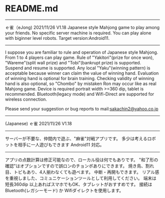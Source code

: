 ﻿# README.md 
*************************************************************************
ｅ雀（eJong)           2021/11/26  V1.18
Japanese style Mahjong game to play among your friends.
No specific server machine is required.
You can play alone with biginner level robots.
Target version:Android11.
*****
I suppose you are familiar to rule and operation of Japanese style Mahjong.
From 1 to 4 players can play game.
Rule of "Yakitori"(prize for once won), "Wareme"(split wall prize)  and "Tobi"(bankrupt prize) is supported.
Suspend and resume is supported.
Any local "Yaku"(winning pattern) is acceptable
 because winner can claim the value of winning hand.
Evaluation of winning hand is optional for brain training.
Checking validity of winning hand is also optional,
so "Chombo" by mistaken Ron may occur like as real Mahjong game.
Device is required portrait width >=360 dip, tablet is recommended.
Bluetooth(legacy mode) and Wifi-Direct are supported for wireless connection.

Please send your suggestion or bug reports to mail:sakachin2@yahoo.co.jp

*************************************************************************
(Japanese)
ｅ雀                  2021/11/26  V1.18
***** 
サーバーが不要な、仲間内で遊ぶ、"麻雀"対戦アプリです。
多少は考えるロボットを相手に一人遊びもできます
Android11 対応。
*****
アプリの点数計算は修正可能なので、ローカル役は何でもありです。
"和了形の確認"はオプションですので誤ロンのチョンボありにできます。
焼き鳥、割れ目、トビもあり、4人揃わなくても遊べます。
中断・再開もできます。
リアル感を重視しました、コミュニケーションツールとして利用してください。
端末は 短長360dip 以上あればスマホでもOK、タブレットがおすすめです。
接続はBluetooth(レガシーモード) か Wifiダイレクトを使用します。

